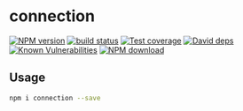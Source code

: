 # connection



[![NPM version][npm-image]][npm-url]
[![build status][travis-image]][travis-url]
[![Test coverage][codecov-image]][codecov-url]
[![David deps][david-image]][david-url]
[![Known Vulnerabilities][snyk-image]][snyk-url]
[![NPM download][download-image]][download-url]

[npm-image]: https://img.shields.io/npm/v/connection.svg?style=flat-square
[npm-url]: https://npmjs.org/package/connection
[travis-image]: https://img.shields.io/travis/{{org}}/connection.svg?style=flat-square
[travis-url]: https://travis-ci.org/{{org}}/connection
[codecov-image]: https://codecov.io/gh/{{org}}/connection/branch/master/graph/badge.svg
[codecov-url]: https://codecov.io/gh/{{org}}/connection
[david-image]: https://img.shields.io/david/{{org}}/connection.svg?style=flat-square
[david-url]: https://david-dm.org/{{org}}/connection
[snyk-image]: https://snyk.io/test/npm/connection/badge.svg?style=flat-square
[snyk-url]: https://snyk.io/test/npm/connection
[download-image]: https://img.shields.io/npm/dm/connection.svg?style=flat-square
[download-url]: https://npmjs.org/package/connection

## Usage

```bash
npm i connection --save
```
